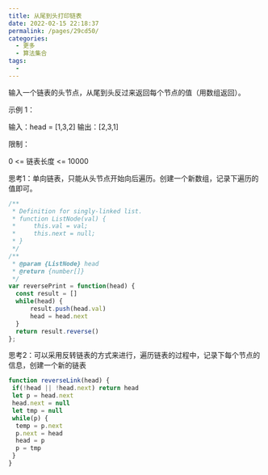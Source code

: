 ```yaml
---
title: 从尾到头打印链表
date: 2022-02-15 22:18:37
permalink: /pages/29cd50/
categories:
  - 更多
  - 算法集合
tags:
  - 
---
```

输入一个链表的头节点，从尾到头反过来返回每个节点的值（用数组返回）。

示例 1：

输入：head = [1,3,2]
输出：[2,3,1]

限制：

0 <= 链表长度 <= 10000

思考1：单向链表，只能从头节点开始向后遍历。创建一个新数组，记录下遍历的值即可。

```js
/**
 * Definition for singly-linked list.
 * function ListNode(val) {
 *     this.val = val;
 *     this.next = null;
 * }
 */
/**
 * @param {ListNode} head
 * @return {number[]}
 */
var reversePrint = function(head) {
  const result = []
  while(head) {
      result.push(head.val)
      head = head.next
  }
  return result.reverse()
};
```

思考2：可以采用反转链表的方式来进行，遍历链表的过程中，记录下每个节点的信息，创建一个新的链表

```js
function reverseLink(head) {
 if(!head || !head.next) return head
 let p = head.next
 head.next = null
 let tmp = null
 while(p) {
  temp = p.next
  p.next = head
  head = p 
  p = tmp
 }
}
```

